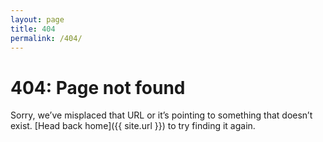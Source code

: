 ```yaml
---
layout: page
title: 404
permalink: /404/
---
```


# 404: Page not found
Sorry, we’ve misplaced that URL or it’s pointing to something that doesn’t exist. [Head back home]({{ site.url }}) to try finding it again.
